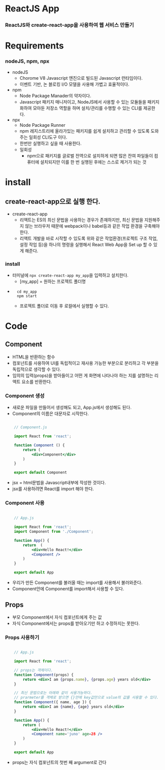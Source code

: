 #  ReactJS App
### ReactJS와 create-react-app을 사용하여 웹 서비스 만들기

# Requirements
### nodeJS, npm, npx
- nodeJS
  - Chorome V8 Javascript 엔진으로 빌드된 Javascript 런타임이다.
  - 이벤트 기반, 논 블로킹 I/O 모델을 사용해 가볍고 효율적이다.
- npm
  - Node Package Manader의 약자이다.
  - Javascript 패키지 매니저이고, NodeJS에서 사용할 수 있는 모듈들을 패키지화하여 모아둔 저장소 역할을 하며 설치/관리를 수행할 수 있는 CLI를  제공한다.
- npx
  - Node Package Runner
  - npm 레지스트리에 올라가있는 패키지를 쉽게 설치하고 관리할 수 있도록 도와주는 일회성 CLI도구 이다.
  - 한번만 실행하고 싶을 때 사용한다.
  - 일회성
    - npm으로 패키지를 글로벌 전역으로 설치하게 되면 많은 잔여 파일들이 컴퓨터에 설치되지만 이를 한 번 실행된 후에는 스스로 제거가 되는 것

# install
## create-react-app으로 실행 한다.
- create-react-app
  - 리액트는 ES의 최신 문법을 사용하는 경우가 존재하지만, 최신 문법을 지원해주지 않는 브라우저 때문에 webpack이나 babel등과 같은 작업 환경을 구축해야 한다.
  - 리액트 개발을 바로 시작할 수 있도록 위와 같은 작업환경(프로젝트 구조 작업, 설정 작업 등)을 하나의 명령을 실행해서 React Web App을 Set up 할 수 있게 해준다.
  
### install
- 터미널에 `npx create-react-app my_app`을 입력하고 설치한다.
  - [my_app] = 원하는 프로젝트 폴더명
- ```
    cd my_app
    npm start   
  ``` 
    - 프로젝트 폴더로 이동 후 로컬에서 실행할 수 있다.

# Code

## Component
- HTML을 반환하는 함수
- 컴포넌트를 사용하여 UI를 독립적이고 재사용 가능한 부분으로 분리하고 각 부분을 독립적으로 생각할 수 있다.
- 임의의 입력(props)을 받아들이고 어떤 게 화면에 나타나야 하는 지를 설명하는 리액트 요소를 반환한다.

### Component 생성
- 새로운 파일을 만들어서 생성해도 되고, App.js에서 생성해도 된다.
- Component의 이름은 대문자로 시작한다. 
```jsx

    // Component.js

    import React from 'react';

    function Component () {
        return (
            <div>Component</div>
        )
    }

    export default Component
```
- jsx = html문법을 Javascript내부에 작성한 것이다.
- jsx를 사용하려면 React를 import 해야 한다.

### Component 사용
```jsx
    
    // App.js

    import React from 'react';
    import Component from './Component';

    function App() {
        return  (
            <div>Hello React!</div>
            <Component />
        )
    }

    export default App
```
- 우리가 만든 Component를 불러올 때는 import를 사용해서 불러와준다.
- Component안에 Component를 import해서 사용할 수 있다.

## Props
- 부모 Component에서 자식 컴포넌트에게 주는 값
- 자식 Component에서는 props를 받아오기만 하고 수정하지는 못한다.
### Props 사용하기
```jsx

    // App.js

    import React from 'react';

    // props는 객체이다.
    function Component(props) {
        return <div>I am {props.name}, {props.age} years old</div>
    }

    // 최신 문법으로는 아래와 같이 사용가능하다.
    // prarmeter를 객체로 받으면 {}안에 key값만으로 value의 값를 사용할 수 있다.
    function Component({ name, age }) {
        return <div>I am {name}, {age} years old</div>
    }

    function App() {
        return (
            <div>Hello React!</div>
            <Component name='juno' age=28 />
        )
    }

    export default App
```
- props는 자식 컴포넌트의 첫번 째 argument로 간다